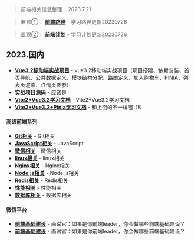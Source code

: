 > 前端相关信息整理... 2023.7.21

> 置顶①： __[前端路径](https://github.com/7ommykk/Face-2-Face/blob/master/%E5%89%8D%E7%AB%AF%E5%AD%A6%E4%B9%A0%E8%B7%AF%E5%BE%84-202307)__ - 学习路径更新20230726

> 置顶②： __[前端计划](https://github.com/7ommykk/Face-2-Face/blob/master/%E5%89%8D%E7%AB%AF%E5%AD%A6%E4%B9%A0%E8%AE%A1%E5%88%92-202307)__ - 学习计划更新20230726

## 2023.国内

- __[Vue3.2移动端实战项目](https://pan.baidu.com/s/1sHUSnEyjdIf70A1K7-8jsQ?pwd=y1hs)__ - vue3.2移动端实战项目（项目搭建、依赖安装、首页导航、公共数据定义、模块结构分配、路由定义、加入购物车、PINIA、列表页渲染、详情页传参）
- __[实战项目源码](https://pan.baidu.com/s/1CXSno3DLhODeqdtSnsC8zA?pwd=c313)__ - 应该是
- __[Vite2+Vue3.2学习文档](https://pan.baidu.com/s/1ZcmFxynmqNVajEuXew2k1g?pwd=bldq)__ - Vite2+Vue3.2学习文档
- __[Vite2+Vue3.2+Pinia学习文档](https://pan.baidu.com/s/1_GsiBa5AWhDHsvDnQDcp7g?pwd=wnlt)__ - 和上面的不一样喔 :)8
#### 高级前端系列
- __[Git相关](https://pan.baidu.com/s/145vjYOfXKSPu0qbt7_lfQA?pwd=2uav)__ - Git相关
- __[JavaScript相关](https://pan.baidu.com/s/1jtZCdHBL5IzRB1RQ4B09jw?pwd=7b32)__ - JavaScript
- __[微信相关](https://pan.baidu.com/s/1bDYQ3x0qWQ6dPkb5yWHTDA?pwd=ud1r)__ - 微信相关
- __[linux相关](https://pan.baidu.com/s/13RvXqv86ax3aXZ_JmBP50w?pwd=8wf7)__ - linux相关
- __[Nginx相关](https://pan.baidu.com/s/1wSHKt0cE35XwX635GYMyxQ?pwd=djiz)__ - Nginx相关
- __[Node.js相关](https://pan.baidu.com/s/1ehNK6FHBNhid2cLwbREUXQ?pwd=jktj)__ - Node.js相关
- __[Redis相关](https://pan.baidu.com/s/1Yg0XvTyUWX_py2MiI3K72A?pwd=7bzq)__ - Redis相关
- __[性能相关](https://pan.baidu.com/s/1sYaShvJO3YAFOk2oZOjZSA?pwd=1o7w)__ - 性能相关
- __[数据库相关](https://pan.baidu.com/s/12GP6ehaetTMQ017O0Ow0Pg?pwd=17d4)__ - 数据库相关
#### 微信平台
- __[前端基础建设](https://mp.weixin.qq.com/s/Qug7fU7p_9s1WZ_7xb6x0A)__ - 面试官：如果是你前端leader，你会做哪些前端基础建设？
- __[前端基础建设](https://mp.weixin.qq.com/s/Qug7fU7p_9s1WZ_7xb6x0A)__ - 面试官：如果是你前端leader，你会做哪些前端基础建设？
